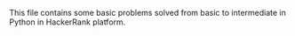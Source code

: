 This file contains some basic problems solved from basic to intermediate in Python in HackerRank platform.
